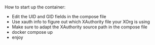 How to start up the container: 
- Edit the UID and GID fields in the compose file
- Use xauth info to figure out which XAuthority file your XOrg is using
- Make sure to adapt the XAuthority source path in the compose file
- docker compose up 
- enjoy

